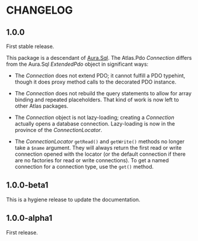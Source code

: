 # CHANGELOG

## 1.0.0

First stable release.

This package is a descendant of [Aura.Sql](https://github.com/auraphp/Aura.Sql). The Atlas.Pdo _Connection_ differs from the Aura.Sql _ExtendedPdo_ object in significant ways:

- The _Connection_ does not extend PDO; it cannot fulfill a PDO typehint, though it does proxy method calls to the decorated PDO instance.

- The _Connection_ does not rebuild the query statements to allow for array binding and repeated placeholders. That kind of work is now left to other Atlas packages.

- The _Connection_ object is not lazy-loading; creating a _Connection_ actually opens a database connection. Lazy-loading is now in the province of the _ConnectionLocator_.

- The _ConnectionLocator_ `getRead()` and `getWrite()` methods no longer take a `$name` argument. They will always return the first read or write connection opened with the locator (or the default connection if there are no factories for read or write connections). To get a named connection for a connection type, use the `get()` method.

## 1.0.0-beta1

This is a hygiene release to update the documentation.

## 1.0.0-alpha1

First release.
